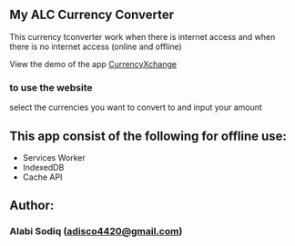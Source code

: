 ## My ALC Currency Converter

This currency tconverter work when there is internet access and when there is no internet access (online and offline)

View the demo of the app [CurrencyXchange](https://adisco4420.github.io/CurrencyXchange/)

### to use the website

select the currencies you want to convert to and input your amount

## This app consist of the following for offline use:
- Services Worker
- IndexedDB
- Cache API

## Author:
### Alabi Sodiq (adisco4420@gmail.com)
